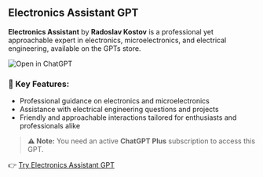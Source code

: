 ## Electronics Assistant GPT

**Electronics Assistant** by **Radoslav Kostov** is a professional yet approachable expert in electronics, microelectronics, and electrical engineering, available on the GPTs store.

![Open in ChatGPT](https://img.shields.io/badge/Open_in-ChatGPT-74aa9c?logo=openai&logoColor=white)

### 🤖 Key Features:
- Professional guidance on electronics and microelectronics
- Assistance with electrical engineering questions and projects
- Friendly and approachable interactions tailored for enthusiasts and professionals alike

> **⚠️ Note:** You need an active **ChatGPT Plus** subscription to access this GPT.

👉 [Try Electronics Assistant GPT](https://chatgpt.com/g/g-67ce132b33cc8191b68c61816f373148-electronics-assistant)
